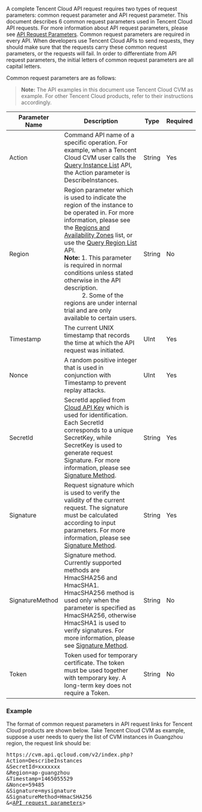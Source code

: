 A complete Tencent Cloud API request requires two types of request parameters: common request parameter and API request parameter. This document describes 6 common request parameters used in Tencent Cloud API requests. For more information about API request parameters, please see [API Request Parameters](https://intl.cloud.tencent.com/document/product/362/4203).
Common request parameters are required in every API. When developers use Tencent Cloud APIs to send requests, they should make sure that the requests carry these common request parameters, or the requests will fail. In order to differentiate from API request parameters, the initial letters of common request parameters are all capital letters.

Common request parameters are as follows:
>**Note:**
>The API examples in this document use Tencent Cloud CVM as example. For other Tencent Cloud products, refer to their instructions accordingly.

| Parameter Name | Description | Type | Required |
|---------|---------|---------|---------|
| Action | Command API name of a specific operation. For example, when a Tencent Cloud CVM user calls the [Query Instance List](/doc/api/229/831) API, the Action parameter is DescribeInstances. | String | Yes |
| Region | Region parameter which is used to indicate the region of the instance to be operated in. For more information, please see the [Regions and Availability Zones](/doc/product/213/6091) list, or use the [Query Region List](/doc/api/213/9456) API. <br>**Note:** 1. This parameter is required in normal conditions unless stated otherwise in the API description.<br>&nbsp;&nbsp;&nbsp;&nbsp;&nbsp;&nbsp;&nbsp;&nbsp;&nbsp;&nbsp;&nbsp;2. Some of the regions are under internal trial and are only available to certain users. | String | No |
| Timestamp | The current UNIX timestamp that records the time at which the API request was initiated. | UInt | Yes |
| Nonce | A random positive integer that is used in conjunction with Timestamp to prevent replay attacks. | UInt | Yes |
| SecretId | SecretId applied from [Cloud API Key](https://console.cloud.tencent.com/capi) which is used for identification. Each SecretId corresponds to a unique SecretKey, while SecretKey is used to generate request Signature. For more information, please see [Signature Method](/doc/api/372/4214). | String | Yes |
| Signature | Request signature which is used to verify the validity of the current request. The signature must be calculated according to input parameters. For more information, please see [Signature Method](/doc/api/372/4214). | String | Yes |
| SignatureMethod | Signature method. Currently supported methods are HmacSHA256 and HmacSHA1. HmacSHA256 method is used only when the parameter is specified as HmacSHA256, otherwise HmacSHA1 is used to verify signatures. For more information, please see [Signature Method](/doc/api/372/4214). | String | No |
| Token | Token used for temporary certificate. The token must be used together with temporary key. A long-term key does not require a Token. | String | No |

### Example
The format of common request parameters in API request links for Tencent Cloud products are shown below. Take Tencent Cloud CVM as example, suppose a user needs to query the list of CVM instances in Guangzhou region, the request link should be:

<pre>
https://cvm.api.qcloud.com/v2/index.php?
Action=DescribeInstances
&SecretId=xxxxxxx
&Region=ap-guangzhou
&Timestamp=1465055529
&Nonce=59485
&Signature=mysignature
&SignatureMethod=HmacSHA256
&<<a href="https://intl.cloud.tencent.com/document/product/362/4203">API request parameters</a>>
</pre>



